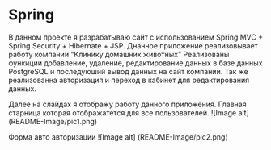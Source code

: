 # Spring

В данном проекте я разрабатываю сайт с использованием Spring MVC + Spring Security + Hibernate + JSP.
Днанное приложение реализовывает работу компании "Клинику домашних животных"
Реализованы функиции добавление, удаление, редактирование данных в базе данных PostgreSQL и последуюший вывод данных на сайт компании.
Так же реализованна авторизация и переход в кабинет для редактирования данных.

Далее на слайдах я отображу работу данного приложения.
Главная старница которая отображатется для все пользователей.
![Image alt] (README-Image/pic1.png)

Форма авто авторизации
![Image alt] (README-Image/pic2.png)